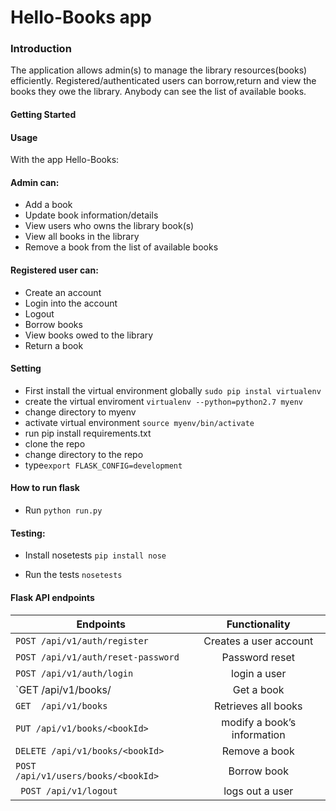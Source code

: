 # Hello-Books app

### Introduction
The application allows admin(s) to manage the library resources(books) efficiently.
Registered/authenticated users can borrow,return and view the books they owe the library.
Anybody can see the list of available books.


#### Getting Started


#### Usage
With the app Hello-Books:
#### Admin can:
* Add a book 
* Update book information/details
* View users who owns the library book(s)
* View all books in the library
* Remove a book from the list of available books 

#### Registered user can:
* Create an account
* Login into the account
* Logout
* Borrow books
* View books owed to the library
* Return a book


#### Setting
* First install the virtual environment globally `sudo pip instal virtualenv`
* create the virtual enviroment `virtualenv --python=python2.7 myenv`
* change directory to myenv
* activate virtual environment `source myenv/bin/activate`
* run pip install requirements.txt
* clone the repo
* change directory to the repo
* type`export FLASK_CONFIG=development` 

#### How to run flask
* Run  `python run.py`

#### Testing:
* Install nosetests `pip install nose`

* Run the tests `nosetests `
#### Flask API endpoints

| Endpoints                                       |       Functionality                  |
| ------------------------------------------------|:------------------------------------:|
| `POST /api/v1/auth/register`                    |  Creates a user account              |
| `POST /api/v1/auth/reset-password`              |  Password reset                      |
| `POST /api/v1/auth/login`                       |  login a user                        |   
| `GET  /api/v1/books/<bookId>                    |  Get a book                          |
| `GET  /api/v1/books`                            |  Retrieves all books                 |
| `PUT /api/v1/books/<bookId>`                    |  modify a book’s information         |
| `DELETE /api/v1/books/<bookId>`                 |  Remove a book                       |
| `POST  /api/v1/users/books/<bookId>`            |  Borrow book                         |
|` POST /api/v1/logout`                           |  logs out a user                      |
